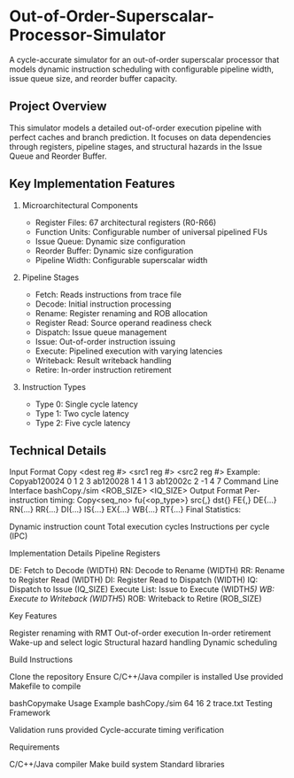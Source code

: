 # Out-of-Order-Superscalar-Processor-Simulator
A cycle-accurate simulator for an out-of-order superscalar processor that models dynamic instruction scheduling with configurable pipeline width, issue queue size, and reorder buffer capacity.

## Project Overview

This simulator models a detailed out-of-order execution pipeline with perfect caches and branch prediction. It focuses on data dependencies through registers, pipeline stages, and structural hazards in the Issue Queue and Reorder Buffer.

## Key Implementation Features

1. Microarchitectural Components
    - Register Files: 67 architectural registers (R0-R66)
    - Function Units: Configurable number of universal pipelined FUs
    - Issue Queue: Dynamic size configuration
    - Reorder Buffer: Dynamic size configuration
    - Pipeline Width: Configurable superscalar width

2. Pipeline Stages
    - Fetch: Reads instructions from trace file
    - Decode: Initial instruction processing
    - Rename: Register renaming and ROB allocation
    - Register Read: Source operand readiness check
    - Dispatch: Issue queue management
    - Issue: Out-of-order instruction issuing
    - Execute: Pipelined execution with varying latencies
    - Writeback: Result writeback handling
    - Retire: In-order instruction retirement

3. Instruction Types
    - Type 0: Single cycle latency
    - Type 1: Two cycle latency
    - Type 2: Five cycle latency

## Technical Details

Input Format
Copy<PC> <operation type> <dest reg #> <src1 reg #> <src2 reg #>
Example:
Copyab120024 0 1 2 3
ab120028 1 4 1 3
ab12002c 2 -1 4 7
Command Line Interface
bashCopy./sim <ROB_SIZE> <IQ_SIZE> <WIDTH> <tracefile>
Output Format
Per-instruction timing:
Copy<seq_no> fu{<op_type>} src{<src1>,<src2>} dst{<dst>} 
FE{<begin-cycle>,<duration>} DE{...} RN{...} RR{...} DI{...} IS{...} EX{...} WB{...} RT{...}
Final Statistics:

Dynamic instruction count
Total execution cycles
Instructions per cycle (IPC)

Implementation Details
Pipeline Registers

DE: Fetch to Decode (WIDTH)
RN: Decode to Rename (WIDTH)
RR: Rename to Register Read (WIDTH)
DI: Register Read to Dispatch (WIDTH)
IQ: Dispatch to Issue (IQ_SIZE)
Execute List: Issue to Execute (WIDTH*5)
WB: Execute to Writeback (WIDTH*5)
ROB: Writeback to Retire (ROB_SIZE)

Key Features

Register renaming with RMT
Out-of-order execution
In-order retirement
Wake-up and select logic
Structural hazard handling
Dynamic scheduling

Build Instructions

Clone the repository
Ensure C/C++/Java compiler is installed
Use provided Makefile to compile

bashCopymake
Usage Example
bashCopy./sim 64 16 2 trace.txt
Testing Framework

Validation runs provided
Cycle-accurate timing verification


Requirements

C/C++/Java compiler
Make build system
Standard libraries

